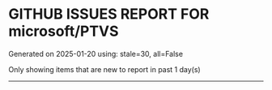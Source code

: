 
# GITHUB ISSUES REPORT FOR microsoft/PTVS


Generated on 2025-01-20 using: stale=30, all=False


Only showing items that are new to report in past 1 day(s)


---





















